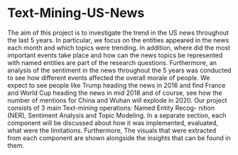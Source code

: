 # Text-Mining-US-News

The aim of this project is to investigate the trend in the US news throughout the last 5 years. In particular, we focus on the entities appeared in the news each month and which topics were trending. In addition, where did the most important events take place and how can the news topics be represented with named entities are part of the research questions. Furthermore, an analysis of the sentiment in the news throughout the 5 years was conducted to see how different events affected the overall morale of people. We expect to see people like Trump heading the news in 2016 and find France and World Cup heading the news in mid 2018 and of course, see how the number of mentions for China and Wuhan will explode in 2020.
Our project consists of 3 main Text-mining operations: Named Entity Recog- nition (NER), Sentiment Analysis and Topic Modeling. In a separate section, each component will be discussed about how it was implemented, evaluated, what were the limitations. Furthermore, The visuals that were extracted from each component are shown alongside the insights that can be found in them.

